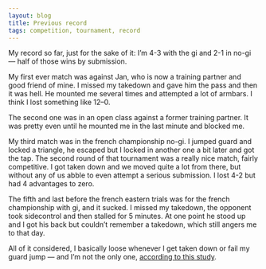 ```yaml
---
layout: blog
title: Previous record
tags: competition, tournament, record
---
```

My record so far, just for the sake of it: I’m 4-3 with the gi and 2-1 in no-gi — half of those wins by submission.

My first ever match was against Jan, who is now a training partner and good friend of mine. I missed my takedown and gave him the pass and then it was hell. He mounted me several times and attempted a lot of armbars. I think I lost something like 12–0.

The second one was in an open class against a former training partner. It was pretty even until he mounted me in the last minute and blocked me.

My third match was in the french championship no-gi. I jumped guard and locked a triangle, he escaped but I locked in another one a bit later and got the tap. The second round of that tournament was a really nice match, fairly competitive. I got taken down and we moved quite a lot from there, but without any of us abble to even attempt a serious submission. I lost 4-2 but had 4 advantages to zero.

The fifth and last before the french eastern trials was for the french championship with gi, and it sucked. I missed my takedown, the opponent took sidecontrol and then stalled for 5 minutes. At one point he stood up and I got his back but couldn’t remember a takedown, which still angers me to that day. 

All of it considered, I basically loose whenever I get taken down or fail my guard jump — and I’m not the only one, [according to this study](http://bishopbjj.files.wordpress.com/2012/12/2012-world-jiu-jitsu-case-study.pdf).